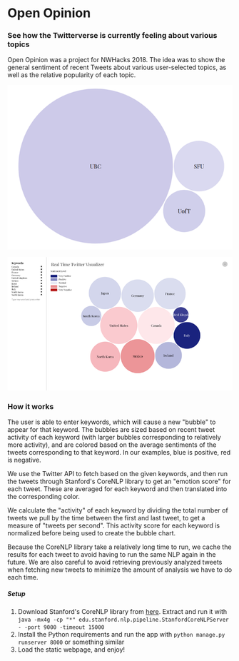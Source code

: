 # Open Opinion
### See how the Twitterverse is currently feeling about various topics

Open Opinion was a project for NWHacks 2018. The idea was to show the general sentiment of recent Tweets about various user-selected topics, as well as the relative popularity of each topic.

![image 1](https://github.com/MathewMacDougall/OpenOpinion/blob/master/images/open_opinion_2.png)

![image 2](https://github.com/MathewMacDougall/OpenOpinion/blob/master/images/open_opinion_3.png)

### How it works
The user is able to enter keywords, which will cause a new "bubble" to appear for that keyword. The bubbles are sized based on recent tweet activity of each keyword (with larger bubbles corresponding to relatively more activity), and are colored based on the average sentiments of the tweets corresponding to that keyword. In our examples, blue is positive, red is negative.

We use the Twitter API to fetch based on the given keywords, and then run the tweets through Stanford's CoreNLP library to get an "emotion score" for each tweet. These are averaged for each keyword and then translated into the corresponding color.

We calculate the "activity" of each keyword by dividing the total number of tweets we pull by the time between the first and last tweet, to get a measure of "tweets per second". This activity score for each keyword is normalized before being used to create the bubble chart.

Because the CoreNLP library take a relatively long time to run, we cache the results for each tweet to avoid having to run the same NLP again in the future. We are also careful to avoid retrieving previously analyzed tweets when fetching new tweets to minimize the amount of analysis we have to do each time.

##### Setup
1. Download Stanford's CoreNLP library from [here](nfvnqZdo2twVd9dHDnsz2ZibybOWY87CE2esCbdY14pb6). Extract and run it with `java -mx4g -cp "*" edu.stanford.nlp.pipeline.StanfordCoreNLPServer - -port 9000 -timeout 15000`
2. Install the Python requirements and run the app with `python manage.py runserver 8000` or something similar
3. Load the static webpage, and enjoy!
